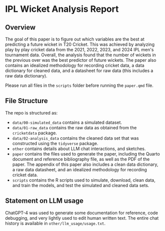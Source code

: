 # IPL Wicket Analysis Report

## Overview

The goal of this paper is to figure out which variables are the best at predicting a future wicket in T20 Cricket. This was achieved by analyzing play by play cricket data from the 2021, 2022, 2023, and 2024 IPL men's tournament data. Overall, the analysis found that the number of wickets in the previous over was the best predictor of future wickets. The paper also contains an idealized methodology for recording cricket data, a data dictionary for cleaned data, and a datasheet for raw data (this includes a raw data dictionary).

Please run all files in the `scripts` folder before running the `paper.qmd` file.

## File Structure

The repo is structured as:

- `data/00-simulated_data` contains a simulated dataset.
- `data/01-raw_data` contains the raw data as obtained from the `cricketdata` package.
-   `data/02-analysis_data` contains the cleaned data set that was constructed using the `tidyverse` package.
-   `other` contains details about LLM chat interactions, and sketches.
-   `paper` contains the files used to generate the paper, including the Quarto document and reference bibliography file, as well as the PDF of the paper. The appendix of this paper also includes a clean data dictionary, a raw data datasheet, and an idealized methodology for recording cricket data. 
-   `scripts` contains the R scripts used to simulate, download, clean data, and train the models, and test the simulated and cleaned data sets.


## Statement on LLM usage

ChatGPT-4 was used to generate some documentation for reference, code debugging, and very lightly used to edit human written text. The entire chat history is available in `other/llm_usage/usage.txt`.
